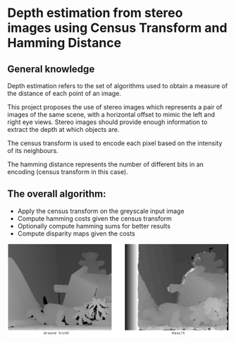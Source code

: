 # Depth estimation from stereo images using Census Transform and Hamming Distance

## General knowledge

Depth estimation refers to the set of algorithms used to obtain a measure of the distance of each point of an image.

This project proposes the use of stereo images which represents a pair of images of the same scene, with a horizontal offset to mimic the left and right eye views. 
Stereo images should provide enough information to extract the depth at which objects are.

The census transform is used to encode each pixel based on the intensity of its neighbours.

The hamming distance represents the number of different bits in an encoding (census transform in this case).

## The overall algorithm:

- Apply the census transform on the greyscale input image
- Compute hamming costs given the census transform
- Optionally compute hamming sums for better results
- Compute disparity maps given the costs

![alt text](https://github.com/carlarusu/Depth_estimation/blob/master/example.png?raw=true)
